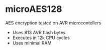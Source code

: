 # microAES128
AES encryption tested on AVR microcontollers
 - Uses 813 AVR flash bytes
 - Executes in 12k CPU cycles
 - Uses minimal RAM
